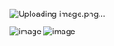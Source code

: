![Uploading image.png…]()

![image](https://github.com/user-attachments/assets/1a2a7eb3-ff0d-4495-9d61-23ea76c9a831)
![image](https://github.com/user-attachments/assets/72de4872-882b-4e10-85d9-8d1eb7693bd8)
